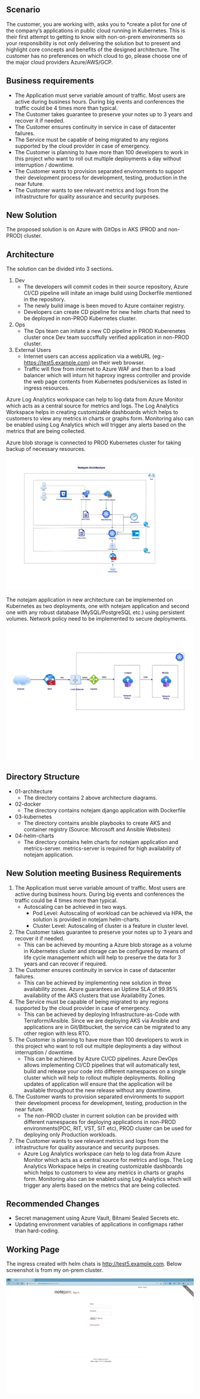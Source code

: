 
## Scenario

The customer, you are working with, asks you to *create a pilot for one of the company’s applications in public cloud
running in Kubernetes. This is their first attempt to getting to know with non-on-prem environments so your
responsibility is not only delivering the solution but to present and highlight core concepts and benefits of the
designed architecture. The customer has no preferences on which cloud to go, please choose one of the major cloud
providers Azure/AWS/GCP.

## Business requirements

- The Application must serve variable amount of traffic. Most users are active during business hours. During big events and conferences the traffic could be 4 times more than typical.
- The Customer takes guarantee to preserve your notes up to 3 years and recover it if needed.
- The Customer ensures continuity in service in case of datacenter failures.
- The Service must be capable of being migrated to any regions supported by the cloud provider in case of emergency.
- The Customer is planning to have more than 100 developers to work in this project who want to roll out multiple deployments a day without interruption / downtime.
- The Customer wants to provision separated environments to support their development process for development, testing, production in the near future.
- The Customer wants to see relevant metrics and logs from the infrastructure for quality assurance and security purposes.

## New Solution

The proposed solution is on Azure with GitOps in AKS (PROD and non-PROD) cluster.

## Architecture

The solution can be divided into 3 sections.
1. Dev
   - The developers will commit codes in their source repository, Azure CI/CD pipeline will initate an image build using Dockerfile mentioned in the repository. 
   - The newly build image is been moved to Azure container registry.
   - Developers can create CD pipeline for new helm charts that need to be deployed in non-PROD Kubernetes cluster.
2. Ops
   - The Ops team can initate a new CD pipeline in PROD Kuberenetes cluster once Dev team succsffully verified application in non-PROD cluster.
3. External Users
   - Internet users can access application via a webURL (eg:- https://test5.example.com) on their web browser.
   - Traffic will flow from internet to Azure WAF and then to a load balancer which will inturn hit haproxy ingress controller and provide the web page contents from Kubernetes pods/services as listed in ingress resources.

Azure Log Analytics workspace can help to log data from Azure Monitor which acts as a central source for metrics and logs. The Log Analytics Workspace helps in creating customizable dashboards which helps to customers to view any metrics in charts or graphs form. Monitoring also can be enabled using Log Analytics which will trigger any alerts based on the metrics that are being collected.

Azure blob storage is connected to PROD Kubernetes cluster for taking backup of necessary resources.
          
![Notejam_Architecture-01.jpg](01-architecture/Notejam_Architecture-01.jpg)


The notejam application in new architecture can be implemented on Kubernetes as two deployments, one with notejam application and second one with any robust database (MySQL/PostgreSQL etc.) using persistent volumes. Network policy need to be implemented to secure deployments. 


![Notejam_Architecture-02.jpg](01-architecture/Notejam_Architecture-02.jpg)
## Directory Structure
   - 01-architecture
     - The directory contains 2 above architecture diagrams.
   - 02-docker
     - The directory contains notejam django application with Dockerfile
   - 03-kubernetes
     - The directory contains ansible playbooks to create AKS and container registry (Source: Microsoft and Ansible Websites)
   - 04-helm-charts
     - The directory contains helm charts for notejam application and metrics-server. metrics-server is required for high availability of notejam application.
     
## New Solution meeting Business Requirements
1. The Application must serve variable amount of traffic. Most users are active during business hours. During big events and conferences the traffic could be 4 times more than typical.
    - Autoscaling can be achieved in two ways.
      - Pod Level:
        Autoscaling of workload can be achieved via HPA, the solution is provided in notejam helm-charts.
      - Cluster Level:
        Autoscaling of cluster is a feature in cluster level.
2. The Customer takes guarantee to preserve your notes up to 3 years and recover it if needed.
    - This can be achieved by mounting a Azure blob storage as a volume in Kubernetes cluster and storage can be configured by means of life cycle management which will help to preserve the data for 3 years and can recover if required.
3. The Customer ensures continuity in service in case of datacenter failures.
    - This can be achieved by implementing new solution in three availability zones. Azure guarantees an Uptime SLA of 99.95% availability of the AKS clusters that use Availability Zones.
4. The Service must be capable of being migrated to any regions supported by the cloud provider in case of emergency.
    - This can be achieved by deploying Infrastructure-as-Code with Terraform/Ansible. Since we are deploying AKS via Ansible and applications are in Git/Bitbucket, the service can be migrated to any other region with less RTO.
5. The Customer is planning to have more than 100 developers to work in this project who want to roll out multiple deployments a day without interruption / downtime.
    - This can be achieved by Azure CI/CD pipelines. Azure DevOps allows implementing CI/CD pipelines that will automatically test, build and release your code into different namespaces on a single cluster which will help to rollout multiple deployments. Rolling updates of application will ensure that the application will be available throughout the new release without any downtime.  
6. The Customer wants to provision separated environments to support their development process for development, testing, production in the near future.
    - The non-PROD cluster in current solution can be provided with different namespaces for deploying applications in non-PROD environments(POC, RIT, VST, SIT etc), PROD cluster can be used for deploying only Production workloads.
7. The Customer wants to see relevant metrics and logs from the infrastructure for quality assurance and security purposes.
    - Azure Log Analytics workspace can help to log data from Azure Monitor which acts as a central source for metrics and logs. The Log Analytics Workspace helps in creating customizable dashboards which helps to customers to view any metrics in charts or graphs form. Monitoring also can be enabled using Log Analytics which will trigger any alerts based on the metrics that are being collected.

## Recommended Changes
- Secret management using Azure Vault, Bitnami Sealed Secrets etc.
- Updating environment variables of applications in configmaps rather than hard-coding.

## Working Page

The ingress created with helm chats is http://test5.example.com. Below screenshot is from my on-prem cluster.

![Notejam_Working_Page.jpg](01-architecture/Notejam_Working_Page.jpg)
